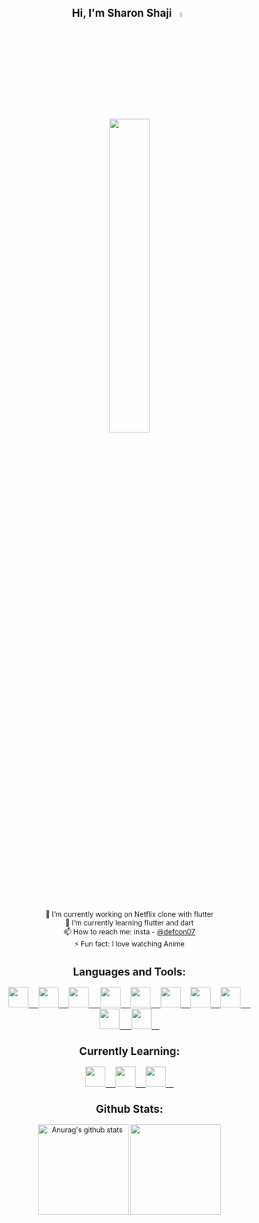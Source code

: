 <div align='center'>
  
## Hi, I'm Sharon Shaji <a href="#"><img src="https://media.giphy.com/media/hvRJCLFzcasrR4ia7z/giphy.gif" width=5%></a>
  
<p> <a href='#'>
 <img src='https://i.giphy.com/media/3osxYlSDn290VbV076/giphy.webp' height=40% width=40%></a>
</p></a>

<!--<div align="left">-->
🔭 I’m currently working on Netflix clone with flutter <br>
🌱 I’m currently learning flutter and dart <br>
📫 How to reach me: insta - [@defcon07](https://www.instagram.com/defcon07/) <br>
⚡ Fun fact: I love watching Anime <!--</div>-->


## Languages and Tools:

<a href="#work_with">
<img src="https://cdn.jsdelivr.net/gh/devicons/devicon/icons/figma/figma-original.svg" width="40px">&nbsp;&nbsp;&nbsp;&nbsp;
<img src="https://cdn.jsdelivr.net/gh/devicons/devicon/icons/vscode/vscode-original.svg" width="40px">&nbsp;&nbsp;&nbsp;&nbsp;
<img src="https://cdn.jsdelivr.net/gh/devicons/devicon@latest/icons/git/git-original.svg" width="40px">&nbsp;&nbsp;&nbsp;&nbsp;&nbsp;
<img src="https://cdn.jsdelivr.net/gh/devicons/devicon/icons/html5/html5-original.svg" width="40px">&nbsp;&nbsp;&nbsp;&nbsp;
<img src="https://cdn.jsdelivr.net/gh/devicons/devicon/icons/css3/css3-original.svg" width="40px">&nbsp;&nbsp;&nbsp;&nbsp;
<img src="https://cdn.jsdelivr.net/gh/devicons/devicon@latest/icons/javascript/javascript-original.svg" width="40px">&nbsp;&nbsp;&nbsp;&nbsp;
<img src="https://cdn.jsdelivr.net/gh/devicons/devicon@latest/icons/flutter/flutter-original.svg" width="40px">&nbsp;&nbsp;&nbsp;&nbsp;
<img src="https://cdn.jsdelivr.net/gh/devicons/devicon/icons/dart/dart-original.svg" width="40px"/>&nbsp;&nbsp;&nbsp;&nbsp;&nbsp;
<img src="https://cdn.jsdelivr.net/gh/devicons/devicon/icons/react/react-original.svg" width="40px"/>&nbsp;&nbsp;&nbsp;&nbsp;&nbsp;
<img src="https://cdn.jsdelivr.net/gh/devicons/devicon/icons/mongodb/mongodb-original.svg" width="40px">&nbsp;&nbsp;&nbsp;&nbsp;
</a>

## Currently Learning:

<a href="#work_with">
<img src="https://cdn.jsdelivr.net/gh/devicons/devicon/icons/unity/unity-original.svg" width="40px" fill="#fff"/>&nbsp;&nbsp;&nbsp;&nbsp;
<img src="https://cdn.jsdelivr.net/gh/devicons/devicon/icons/blender/blender-original.svg" width="40px"/>&nbsp;&nbsp;&nbsp;&nbsp;
<img src="https://cdn.jsdelivr.net/gh/devicons/devicon/icons/premierepro/premierepro-plain.svg" width="40px"/>&nbsp;&nbsp;&nbsp;&nbsp;
</a>

## Github Stats:
  
<p >
<a href="https://github.com/pixiedust07"><img align="center" height="180em" src="https://github-readme-stats.vercel.app/api?username=pixiedust07&show_icons=true&include_all_commits=false&theme=buefy" alt="Anurag's github stats" /></a>  <a href="https://github.com/pixiedust07/github-readme-stats"><img align="center" height="180em"  src="https://github-readme-stats.vercel.app/api/top-langs/?username=pixiedust07&layout=compact&theme=buefy" /></a>
